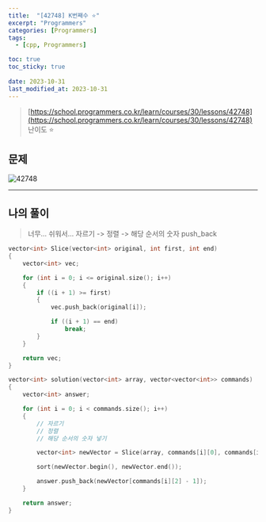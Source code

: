 ```yaml
---
title:  "[42748] K번째수 ⭐"
excerpt: "Programmers"
categories: [Programmers]
tags:
  - [cpp, Programmers]

toc: true
toc_sticky: true
 
date: 2023-10-31
last_modified_at: 2023-10-31
---
```


> [https://school.programmers.co.kr/learn/courses/30/lessons/42748](https://school.programmers.co.kr/learn/courses/30/lessons/42748)  
> 난이도 ⭐

## 문제

![42748](https://drive.google.com/uc?export=view&id=1wGaoaw_IH3RPp2N4DDqXRs5hEhHxVo_l)  

***

## 나의 풀이

> 너무... 쉬워서...
> 자르기 -> 정렬 -> 해당 순서의 숫자 push_back 

```cpp
vector<int> Slice(vector<int> original, int first, int end)
{
    vector<int> vec;

    for (int i = 0; i <= original.size(); i++)
    {
        if ((i + 1) >= first)
        {
            vec.push_back(original[i]);

            if ((i + 1) == end)
                break;
        }
    }

    return vec;
}

vector<int> solution(vector<int> array, vector<vector<int>> commands)
{
    vector<int> answer;

    for (int i = 0; i < commands.size(); i++)
    {
        // 자르기
        // 정렬
        // 해당 순서의 숫자 넣기

        vector<int> newVector = Slice(array, commands[i][0], commands[i][1]);

        sort(newVector.begin(), newVector.end());

        answer.push_back(newVector[commands[i][2] - 1]);
    }

    return answer;
}
```